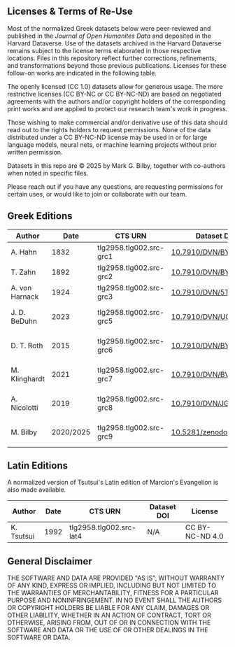 ## Licenses & Terms of Re-Use

Most of the normalized Greek datasets below were peer-reviewed and published in the *Journal of Open Humanites Data* and deposited in the Harvard Dataverse. Use of the datasets archived in the Harvard Dataverse remains subject to the license terms elaborated in those respective locations. Files in this repository reflect further corrections, refinements, and transformations beyond those previous publications. Licenses for these follow-on works are indicated in the following table. 

The openly licensed (CC 1.0) datasets allow for generous usage. The more restrictive licenses (CC BY-NC or CC BY-NC-ND) are based on negotiated agreements with the authors and/or copyright holders of the corresponding print works and are applied to protect our research team's work in progress. 

Those wishing to make commercial and/or derivative use of this data should read out to the rights holders to request permissions. None of the data distributed under a CC BY-NC-ND license may be used in or for large language models, neural nets, or machine learning projects without prior written permission. 

Datasets in this repo are © 2025 by Mark G. Bilby, together with co-authors when noted in specific files.

Please reach out if you have any questions, are requesting permissions for certain uses, or would like to join or collaborate with our team.

## Greek Editions

| Author               | Date      | CTS URN           | Dataset DOI                                           | License       |
|-----------------------|------------|------------------|--------------------------------------------------|----------------------------|
| A. Hahn              | 1832      | tlg2958.tlg002.src-grc1  | [10.7910/DVN/BYNHX6](https://doi.org/10.7910/DVN/BYNHX6) | CC0 1.0       |
| T. Zahn            | 1892      | tlg2958.tlg002.src-grc2  | [10.7910/DVN/BYNHX6](https://doi.org/10.7910/DVN/BYNHX6) | CC0 1.0       |
| A. von Harnack       | 1924      | tlg2958.tlg002.src-grc3  | [10.7910/DVN/5TEA5A](https://doi.org/10.7910/DVN/5TEA5A) | CC0 1.0       |
| J. D. BeDuhn         | 2023      | tlg2958.tlg002.src-grc5  | [10.7910/DVN/UQVGW6](https://doi.org/10.7910/DVN/UQVGW6) | CC BY-NC-ND 4.0 |
| D. T. Roth          | 2015      | tlg2958.tlg002.src-grc6  | [10.7910/DVN/BYPOOR](https://doi.org/10.7910/DVN/BYPOOR) | CC BY-NC-ND 4.0 |
| M. Klinghardt        | 2021      | tlg2958.tlg002.src-grc7  | [10.7910/DVN/BVEOEX](https://doi.org/10.7910/DVN/BVEOEX) | CC BY-NC-ND 4.0 |
| A. Nicolotti         | 2019      | tlg2958.tlg002.src-grc8  | [10.7910/DVN/JGL7LB](https://doi.org/10.7910/DVN/JGL7LB) | CC BY-NC-ND 4.0 |
| M. Bilby        | 2020/2025      | tlg2958.tlg002.src-grc9  | [10.5281/zenodo.3927056](https://doi.org/10.5281/zenodo.3927056) | CC BY-NC-ND 4.0 |

## Latin Editions

A normalized version of Tsutsui's Latin edition of Marcion's Evangelion is also made available. 

| Author               | Date      | CTS URN           | Dataset DOI                                           | License       |
|-----------------------|------------|------------------|--------------------------------------------------|----------------------------|
| K. Tsutsui           | 1992      | tlg2958.tlg002.src-lat4  | N/A                                                 | CC BY-NC-ND 4.0 |

## General Disclaimer

THE SOFTWARE AND DATA ARE PROVIDED "AS IS", WITHOUT WARRANTY OF ANY KIND, EXPRESS OR IMPLIED, INCLUDING BUT NOT LIMITED TO THE WARRANTIES OF MERCHANTABILITY, FITNESS FOR A PARTICULAR PURPOSE AND NONINFRINGEMENT. IN NO EVENT SHALL THE AUTHORS OR COPYRIGHT HOLDERS BE LIABLE FOR ANY CLAIM, DAMAGES OR OTHER LIABILITY, WHETHER IN AN ACTION OF CONTRACT, TORT OR OTHERWISE, ARISING FROM, OUT OF OR IN CONNECTION WITH THE SOFTWARE AND DATA OR THE USE OF OR OTHER DEALINGS IN THE SOFTWARE OR DATA.
